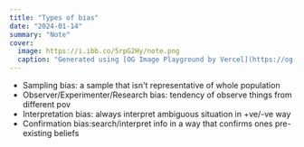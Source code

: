 ```yaml
---
title: "Types of bias"
date: "2024-01-14"
summary: "Note"
cover:
  image: https://i.ibb.co/5rpG2Hy/note.png
  caption: "Generated using [OG Image Playground by Vercel](https://og-playground.vercel.app/)"
---
```


- Sampling bias: a sample that isn't representative of whole population
- Observer/Experimenter/Research bias: tendency of observe things from different pov
- Interpretation bias: always interpret ambiguous situation in +ve/-ve way
- Confirmation bias:search/interpret info in a way that confirms ones pre-existing beliefs
